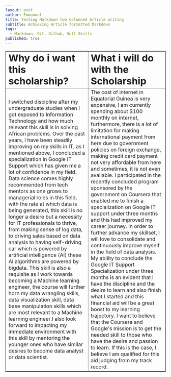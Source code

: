 ```yaml
---
layout: post
author: Emmanuel
title: Testing Markdown two Columned Article writing
subtitle: Achieving Article formatted Markdown
tags:
  - Markdown, Git, Github, Soft Skills
published: true
---
```


<table border="none">
  <tr>
    <td><b style="font-size: 30px">Why do i want this scholarship?</b></td>
    <td><b style="font-size: 30px">What i will do with the Scholarship</b></td>
  </tr>
  <tr>
    <td> I switched discipline after my undergraduate studies when I got exposed to Information Technology and how much relevant this skill is in solving African problems. Over the past years, I have been steadily improving on my skills in IT, as I mentioned above, I concluded a specialization in Google IT Support which has given me a lot of confidence in my field.
    Data science comes highly recommended from tech mentors as one grows to managerial roles in this field, with the rate at which data is being generated, this skill is no longer a desire but a necessity for IT professionals to thrive, from making sense of log data, to driving sales based on data analysis to having self-driving car which is powered by artificial intelligence (AI) these AI algorithms are powered by bigdata.
  This skill is also a requisite as I work towards becoming a Machine learning engineer, the course will further horn my data wrangling skills, data visualization skill, data base manipulation skills which are most relevant to a Machine learning engineer.I also look forward to impacting my immediate environment with this skill by mentoring the younger ones who have similar desires to become data analyst or data scientist.</td>
    <td> The cost of internet in Equatorial Guinea is very expensive, I am currently spending about $100 monthly on internet, furthermore, there is a lot of limitation for making international payment from here due to government policies on foreign exchange, making credit card payment not very affordable from here and sometimes, it is not even available.
    I participated in the recently concluded program sponsored by the government on Coursera that enabled me to finish a specialization on Google IT support under three months and this had improved my career journey.
    In order to further advance my skillset, I will love to consolidate and continuously improve myself in the field of data analysis. My ability to conclude the Google IT Support Specialization under three months is an evident that I have the discipline and the desire to learn and also finish what I started and this financial aid will be a great boost to my learning trajectory.
    I want to believe that the Coursera and Google's mission is to get the needed skill to those who have the desire and passion to learn. If this is the case, I believe I am qualified for this aid judging from my track record.</td>
  </tr>
</table>



  


  



